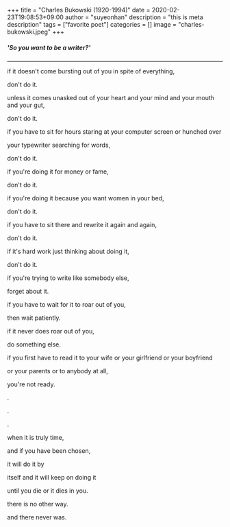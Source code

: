 +++
title = "Charles Bukowski      (1920-1994)"
date = 2020-02-23T19:08:53+09:00
author =  "suyeonhan"
description = "this is meta description"
tags = ["favorite poet"]
categories = []
image = "charles-bukowski.jpeg"
+++

##### _'So you want to be a writer?_' 

---------

if it doesn't come bursting out of you in spite of everything,   

don't do it.   

unless it comes unasked out of your heart and your mind and your mouth and your gut,   

don't do it.   

if you have to sit for hours staring at your computer screen or hunched over    

your typewriter searching for words,   

don't do it.    

if you're doing it for money or fame,   

don't do it.   

if you're doing it because you want women in your bed,   

don't do it.   

if you have to sit there and rewrite it again and again,   

don't do it.   

if it's hard work just thinking about doing it,   

don't do it.   

if you're trying to write like somebody else,   

forget about it.   

if you have to wait for it to roar out of you,    

then wait patiently.   

if it never does roar out of you,   

do something else.

if you first have to read it to your wife or your girlfriend or your boyfriend   

or your parents or to anybody at all,   

you're not ready.   

.   

.   

.   

when it is truly time,   

and if you have been chosen,   

it will do it by   

itself and it will keep on doing it   

until you die or it dies in you.   

there is no other way.   

and there never was.

